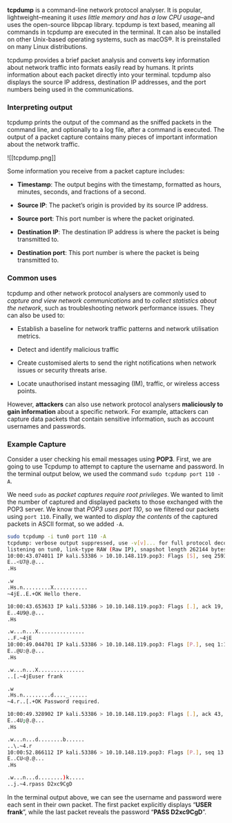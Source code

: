 
**tcpdump** is a command-line network protocol analyser. It is popular, lightweight–meaning it *uses little memory and has a low CPU usage*–and uses the open-source libpcap library. tcpdump is text based, meaning all commands in tcpdump are executed in the terminal. It can also be installed on other Unix-based operating systems, such as macOS®. It is preinstalled on many Linux distributions.

tcpdump provides a brief packet analysis and converts key information about network traffic into formats easily read by humans. It prints information about each packet directly into your terminal. tcpdump also displays the source IP address, destination IP addresses, and the port numbers being used in the communications. 

### Interpreting output

tcpdump prints the output of the command as the sniffed packets in the command line, and optionally to a log file, after a command is executed. The output of a packet capture contains many pieces of important information about the network traffic. 

![[tcpdump.png]]

Some information you receive from a packet capture includes: 

- **Timestamp**: The output begins with the timestamp, formatted as hours, minutes, seconds, and fractions of a second.  

- **Source IP**: The packet’s origin is provided by its source IP address.

- **Source port**: This port number is where the packet originated.

- **Destination IP**: The destination IP address is where the packet is being transmitted to.

- **Destination port**: This port number is where the packet is being transmitted to.

### Common uses

tcpdump and other network protocol analysers are commonly used to *capture and view network communications* and to *collect statistics about the network*, such as troubleshooting network performance issues. They can also be used to:

- Establish a baseline for network traffic patterns and network utilisation metrics.

- Detect and identify malicious traffic

- Create customised alerts to send the right notifications when network issues or security threats arise.

- Locate unauthorised instant messaging (IM), traffic, or wireless access points.

However, **attackers** can also use network protocol analysers **maliciously to gain information** about a specific network. For example, attackers can capture data packets that contain sensitive information, such as account usernames and passwords. 

### Example Capture

Consider a user checking his email messages using **POP3**. First, we are going to use Tcpdump to attempt to capture the username and password. In the terminal output below, we used the command `sudo tcpdump port 110 -A`.

We need `sudo` as *packet captures require root privileges*. We wanted to limit the number of captured and displayed packets to those exchanged with the POP3 server. We know that *POP3 uses port 110*, so we filtered our packets using `port 110`. Finally, we wanted to *display the contents* of the captured packets in ASCII format, so we added `-A`.

```bash
sudo tcpdump -i tun0 port 110 -A
tcpdump: verbose output suppressed, use -v[v]... for full protocol decode
listening on tun0, link-type RAW (Raw IP), snapshot length 262144 bytes
10:00:43.074011 IP kali.53386 > 10.10.148.119.pop3: Flags [S], seq 2593839447, win 32120, options [mss 1460,sackOK,TS val 3603448958 ecr 0,nop,wscale 7], length 0
E..<U7@.@...
.Hs

.w
.Hs.n.........X...........
~4jE..E.+OK Hello there.

10:00:43.653633 IP kali.53386 > 10.10.148.119.pop3: Flags [.], ack 19, win 251, options [nop,nop,TS val 3603449537 ecr 2117364293], length 0
E..4U9@.@...
.Hs

.w...n...X...............
..F.~4jE
10:00:49.044701 IP kali.53386 > 10.10.148.119.pop3: Flags [P.], seq 1:13, ack 19, win 251, options [nop,nop,TS val 3603454928 ecr 2117364293], length 12
E..@U:@.@...
.Hs

.w...n...X...............
..[.~4jEuser frank

.w
.Hs.n.........d...._......
~4.r..[.+OK Password required.

10:00:49.328902 IP kali.53386 > 10.10.148.119.pop3: Flags [.], ack 43, win 251, options [nop,nop,TS val 3603455212 ecr 2117369970], length 0
E..4U;@.@...
.Hs

.w...n...d........b......
..\.~4.r
10:00:52.866112 IP kali.53386 > 10.10.148.119.pop3: Flags [P.], seq 13:28, ack 43, win 251, options [nop,nop,TS val 3603458750 ecr 2117369970], length 15
E..CU<@.@...
.Hs

.w...n...d........)k.....
..j.~4.rpass D2xc9CgD
```

In the terminal output above, we can see the username and password were each sent in their own packet. The first packet explicitly displays “**USER frank**”, while the last packet reveals the password “**PASS D2xc9CgD**”.

